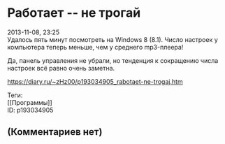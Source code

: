 Работает -- не трогай
=====================

  
2013-11-08, 23:25  
 Удалось пять минут посмотреть на Windows 8 (8.1). Число настроек у компьютера теперь меньше, чем у среднего mp3-плеера!   
   
 Да, панель управления не убрали, но тенденция к сокращению числа настроек всё равно очень заметна.   
  
<https://diary.ru/~zHz00/p193034905_rabotaet-ne-trogaj.htm>  
  
Теги:  
[[Программы]]  
ID: p193034905  


(Комментариев нет)
------------------